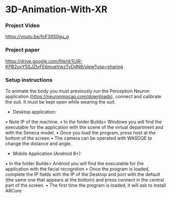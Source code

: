 # 3D-Animation-With-XR

### Project Video

https://youtu.be/foF39S0gu_g

### Project paper

https://drive.google.com/file/d/1UiR-KPB2uvY5SJZlyFE6mueVwzTvDdN8/view?usp=sharing 


### Setup instructions

To animate the body you must previously run the Perception Neuron application (https://neuronmocap.com/downloads), connect and calibrate the suit. It must be kept open while wearing the suit.

- Desktop application:

• Note IP of the machine.
• In the folder Builds> Windows you will find the executable for the application with the
scene of the virtual department and with the Seneca model.
• Once you load the program, press host at the bottom of the screen
• The camera can be operated with WASDQE to change the distance and angle.

- Mobile Application (Android 8+):

• In the folder Builds> Android you will find the executable for the application with the
facial recognition
• Once the program is loaded, complete the IP fields with the IP of the Desktop and port
with the default (the same one that appears at the bottom) and press connect
in the central part of the screen.
• The first time the program is loaded, it will ask to install ARCore
